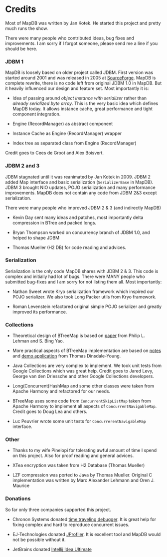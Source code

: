 Credits
=======

Most of MapDB was written by Jan Kotek. He started this project and pretty much runs the show.

There were many people who contributed ideas, bug fixes and improvements.
I am sorry if I forgot someone, please send me a line if you should be here.

### JDBM 1

MapDB is loosely based on older project called JDBM. First version was started around 2001 and was released in 2005
at [SourceForge](http://jdbm.sourceforge.net/). MapDB is complete rewrite, there is no code left from original
JDBM 1.0 in MapDB. But it heavily influenced our design and feature set. Most importantly it is:

* Idea of passing around  *object instance with serializer* rather than *already serialized byte array*.
This is the very basic idea which defines MapDB today. It allows instance cache, great performance and
tight component integration.

* Engine (RecordManager) as abstract component

* Instance Cache as Engine (RecordManager) wrapper

* Index tree as separated class from Engine (RecordManager)

Credit goes to Cees de Groot and Alex Boisvert.

### JDBM 2 and 3
JDBM stagnated until it was reanimated by Jan Kotek in 2009. JDBM 2 added Map interface and
basic serialization (`SerializerBase` in MapDB). JDBM 3 brought NIO updates, POJO serialization and many
performance improvements. MapDB does not contain any code from JDBM 2&3 except serialization.

There were many people who improved JDBM 2 & 3 (and indirectly MapDB)

* Kevin Day sent many ideas and patches, most importantly delta compression in BTree and packed longs.

* Bryan Thompson worked on concurrency branch of JDBM 1.0, and helped to shape JDBM

* Thomas Mueller (H2 DB) for code reading and advices.


### Serialization

Serialization is the only code MapDB shares with JDBM 2 & 3. This  code is complex and
initially had lot of bugs. There were MANY people who submitted bug-fixes and I am sorry for
not listing them all. Most importantly:

* Nathan Sweet wrote Kryo serialization framework which inspired our POJO serializer. We also took Long Packer utils from Kryo framework.

* Roman Levenstein refactored original simple POJO serializer and greatly improved its performance.

### Collections

* Theoretical design of BTreeMap is based on [paper](http://www.cs.cornell.edu/courses/cs4411/2009sp/blink.pdf)
from Philip L. Lehman and S. Bing Yao.

* More practical aspects of BTreeMap implementation are based on [notes](http://www.doc.ic.ac.uk/~td202/)
and [demo application](http://www.doc.ic.ac.uk/~td202/btree/) from Thomas Dinsdale-Young.

* Java Collections are very complex to implement. We took unit tests from Google Collections which was great help.
Credit goes to Jared Levy, George van den Driessche and other Google Collections developers.

* Long(Concurrent)HashMap and some other classes were taken from Apache Harmony and refactored for our needs.

* BTreeMap uses some code  from `ConcurrentSkipListMap` taken from Apache Harmony to implement all aspects of `ConcurrentNavigableMap`. Credit goes to  Doug Lea and others.

* Luc Peuvrier wrote some unit tests for `ConcurrerentNavigableMap` interface.

### Other

* Thanks to my wife Pinelopi for tolerating awful amount of time I spend on this project. Also for proof reading and general advices.

* XTea encryption was taken from H2 Database (Thomas Mueller)

* LZF compression was ported to Java by Thomas Mueller. Original C implementation was written by Marc Alexander Lehmann and Oren J. Maurice

### Donations

So far only three companies supported this project.

* Chronon Systems donated [time traveling debugger](http://chrononsystems.com/). It is great help for fixing complex and hard to reproduce concurrent issues.

* EJ-Technologies donated [JProfiler](http://www.ej-technologies.com/products/jprofiler/overview.html).
It is excellent tool and MapDB would not be possible without it.

* JetBrains donated [Intellij Idea Ultimate](http://www.jetbrains.com/idea/)



